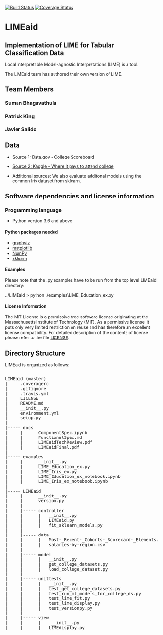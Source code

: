 [![Build Status](https://travis-ci.org/PKing70/LIMEaid.svg?branch=master)](https://travis-ci.org/PKing70/LIMEaid)
[![Coverage Status](https://coveralls.io/repos/github/PKing70/LIMEaid/badge.svg?branch=master)](https://coveralls.io/github/PKing70/LIMEaid?branch=master)

# LIMEaid

## Implementation of LIME for Tabular Classification Data

Local Interpretable Model-agnostic Interpretations (LIME) is a tool.

The LIMEaid team has authored their own version of LIME.

## Team Members

### Suman Bhagavathula

### Patrick King

### Javier Salido

## Data

- [Source 1: Data.gov - College Scoreboard](https://catalog.data.gov/dataset/college-scorecard)

- [Source 2: Kaggle - Where it pays to attend college](https://www.kaggle.com/smithashivakumar/college)

- Additional sources: We also evaluate additonal models using the common Iris dataset from sklearn.

## Software dependencies and license information

### Programming language

- Python version 3.6 and above

#### Python packages needed

- [graphviz](http://graphviz.org/)
- [matplotlib](https://matplotlib.org/)
- [NumPy](https://www.numpy.org)
- [sklearn](https://scikit-learn.org)

#### Examples

Please note that the .py examples have to be run from the top level LIMEaid directory:

../LIMEaid > python .\examples\LIME_Education_ex.py

#### License Information

The MIT License is a permissive free software license originating at the Massachusetts Institute of Technology (MIT). As a permissive license, it puts only very limited restriction on reuse and has therefore an excellent license compatibility. For detailed description of the contents of license please refer to the file [LICENSE](https://github.com/PKing70/LIMEaid/blob/master/LICENSE).

## Directory Structure

LIMEaid is organized as follows:

<pre>

LIMEaid (master)
|     .coveragerc
|     .gitignore
|     .travis.yml
|     LICENSE
|     README.md
|     __init__.py
|     environment.yml
|     setup.py
|
|----- docs
|     |      ComponentSpec.ipynb
|     |      FunctionalSpec.md
|     |      LIMEaidTechReview.pdf
|     |      LIMEaidFinal.pdf
|
|----- examples
|     |      __init__.py
|     |      LIME_Education_ex.py
|     |      LIME_Iris_ex.py
|     |      LIME_Education_ex_notebook.ipynb
|     |      LIME_Iris_ex_notebook.ipynb
|
|----- LIMEaid
|     |      __init__.py
|     |      version.py
|     |  
|     |----- controller
|     |      |   __init__.py
|     |      |   LIMEaid.py
|     |      |   fit_sklearn_models.py
|     |
|     |----- data
|     |      |   Most-_Recent-_Cohorts-_Scorecard-_Elements.csv
|     |      |   salaries-by-region.csv
|     |
|     |----- model
|     |      |   __init__.py
|     |      |   get_college_datasets.py
|     |      |   load_college_dataset.py
|     |
|     |----- unittests
|     |      |   __init__.py
|     |      |   test_get_college_datasets.py
|     |      |   test_run_ml_models_for_college_ds.py
|     |      |   test_lime_fit.py
|     |      |   test_lime_display.py
|     |      |   test_versionpy.py
|     |
|     |----- view
|     |      |    __init__.py
|     |      |   LIMEdisplay.py
</pre>
